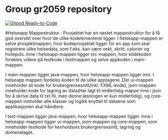 # Group gr2059 repository
[![Gitpod Ready-to-Code](https://img.shields.io/badge/Gitpod-Ready--to--Code-blue?logo=gitpod)](https://gitpod.idi.ntnu.no/#https://gitlab.stud.idi.ntnu.no/it1901/groups-2020/gr2059/gr2059)

#Helseapp
Mappestruktur :
Prosjektet har en nøstet mappestruktur for å få god oversikt over hvor de ulike 
kodelementene ligger. I helseapp-mappen er selve prosjektmappen, hvor
kodeprosjektet ligger for en app som skal registrere ulike helsedata, som f.eks. 
kan være vekt, skritt, calorier og hvilepuls. Inne i helseapp-mappen ligger 
src-mappen, hvor kildekoden fordeles videre på testkode i testmappen og selve 
appkoden i main-mappen. 

I main-mappen ligger java-mappen, hvor helseapp-mappen ligger inni. I helseapp 
mappen fordeles koden til de ulike applagene. Der ui-mappen inneholder all kode 
for brukergrensesnitt(inkl. FXML-kode), json-mappen inneholder kode for lagring 
av data(Har lagt til midlertidig mappe inne i json for å skrive data til txt-fil, 
men denne løsningen er kun midlertidig), og core-mappen innholder alle klasser 
og logikk knyttet til dataene som applikasjonen skal håndtere. 

I test-mappen ligger java-mappen, hvor helseapp-mappen ligger. Inne i 
helseapp-mappen ligger ui-mappen, json-mappen og core-mappen, som inneholder
testkode for henholdsvis brukergrensesnitt, lagring og domenelaget.


